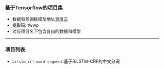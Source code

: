 ### 基于Tensorflow的项目集
- 数据和预训练模型地址[百度云](https://pan.baidu.com/s/1KmKw9nQlIj_l0O0d1nRFbg ) 
- 提取码: twwp  
- 对应项目名下包含各自的数据和模型
---

### 项目列表
- `bilstm_crf-word-segment`:基于BiLSTM-CRF的中文分词

